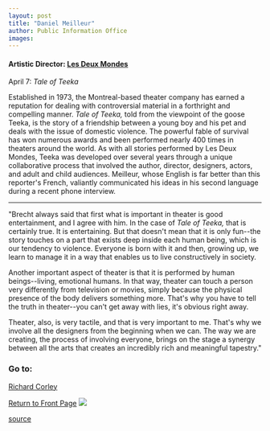 ```yaml
---
layout: post
title: "Daniel Meilleur"
author: Public Information Office
images:
---
```


#### Artistic Director: [Les Deux Mondes][1]  
April 7: _Tale of Teeka_

  
Established in 1973, the Montreal-based theater company has earned a reputation for dealing with controversial material in a forthright and compelling manner. _Tale of Teeka,_ told from the viewpoint of the goose Teeka, is the story of a friendship between a young boy and his pet and deals with the issue of domestic violence. The powerful fable of survival has won numerous awards and been performed nearly 400 times in theaters around the world. As with all stories performed by Les Deux Mondes, Teeka was developed over several years through a unique collaborative process that involved the author, director, designers, actors, and adult and child audiences. Meilleur, whose English is far better than this reporter's French, valiantly communicated his ideas in his second language during a recent phone interview.

* * *

"Brecht always said that first what is important in theater is good entertainment, and I agree with him. In the case of _Tale of Teeka,_ that is certainly true. It is entertaining. But that doesn't mean that it is only fun--the story touches on a part that exists deep inside each human being, which is our tendency to violence. Everyone is born with it and then, growing up, we learn to manage it in a way that enables us to live constructively in society.   
  
Another important aspect of theater is that it is performed by human beings--living, emotional humans. In that way, theater can touch a person very differently from television or movies, simply because the physical presence of the body delivers something more. That's why you have to tell the truth in theater--you can't get away with lies, it's obvious right away.  
  
Theater, also, is very tactile, and that is very important to me. That's why we involve all the designers from the beginning when we can. The way we are creating, the process of involving everyone, brings on the stage a synergy between all the arts that creates an incredibly rich and meaningful tapestry."

### Go to:

[Richard Corley][2]  
  
  
[Return to Front Page][3] ![ ][4]

[1]: http://www.johnlambert.ca/l2m_main.html
[2]: theater5.html
[3]: ../../index.html
[4]: ../../images/trans.gif

[source](http://www1.ucsc.edu/currents/00-01/09-18/theater4.html "Permalink to theater4")
